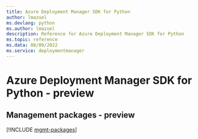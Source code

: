 ```yaml
---
title: Azure Deployment Manager SDK for Python
author: lmazuel
ms.devlang: python
ms.author: lmazuel
description: Reference for Azure Deployment Manager SDK for Python
ms.topic: reference
ms.data: 08/09/2022
ms.service: deploymentmanager
---
```

# Azure Deployment Manager SDK for Python - preview

## Management packages - preview
[!INCLUDE [mgmt-packages](deployment-manager-mgmt-index.md)]
